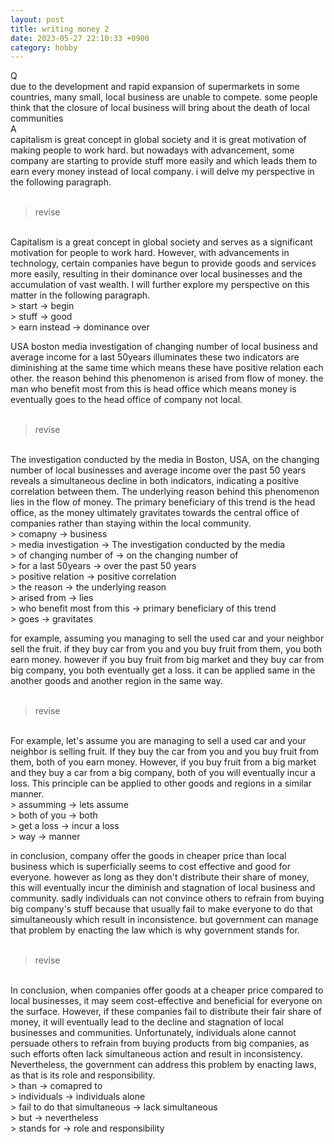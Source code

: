 ```yaml
---
layout: post
title: writing money 2
date: 2023-05-27 22:10:33 +0900
category: hobby
---
```

Q
<br/>
due to the development and rapid expansion of supermarkets in some countries, many small, local business are unable to compete. some people think that the closure of local business will bring about the death of local communities
<br/>
A
<br/>
capitalism is great concept in global society and it is great motivation of making people to work hard. but nowadays with advancement, some company are starting to provide stuff more easily and which leads them to earn every money instead of local company. i will delve my perspective in the following paragraph.
<br/>
<br/>
> revise

<br/>
Capitalism is a great concept in global society and serves as a significant motivation for people to work hard. However, with advancements in technology, certain companies have begun to provide goods and services more easily, resulting in their dominance over local businesses and the accumulation of vast wealth. I will further explore my perspective on this matter in the following paragraph.
<br/>
> start -> begin
<br/>
> stuff -> good
<br/>
> earn instead -> dominance over
<br/>

USA boston media investigation of changing number of local business and average income for a last 50years illuminates these two indicators are diminishing at the same time which means these have positive relation each other. the reason behind this phenomenon is arised from flow of money. the man who benefit most from this is head office which means money is eventually goes to the head office of company not local. 
<br/>
<br/>
> revise

<br/>
The investigation conducted by the media in Boston, USA, on the changing number of local businesses and average income over the past 50 years reveals a simultaneous decline in both indicators, indicating a positive correlation between them. The underlying reason behind this phenomenon lies in the flow of money. The primary beneficiary of this trend is the head office, as the money ultimately gravitates towards the central office of companies rather than staying within the local community.
<br/>
> comapny -> business
<br/>
> media investigation -> The investigation conducted by the media
<br/>
> of changing number of -> on the changing number of
<br/>
> for a last 50years -> over the past 50 years
<br/>
> positive relation -> positive correlation
<br/>
> the reason -> the underlying reason
<br/>
> arised from -> lies
<br/>
> who benefit most from this -> primary beneficiary of this trend
<br/>
> goes -> gravitates
<br/>

for example, assuming you managing to sell the used car and your neighbor sell the fruit. if they buy car from you and you buy fruit from them, you both earn money. however if you buy fruit from big market and they buy car from big company, you both eventually get a loss. it can be applied same in the another goods and another region in the same way.
<br/>
<br/>
> revise 
<br/>
For example, let's assume you are managing to sell a used car and your neighbor is selling fruit. If they buy the car from you and you buy fruit from them, both of you earn money. However, if you buy fruit from a big market and they buy a car from a big company, both of you will eventually incur a loss. This principle can be applied to other goods and regions in a similar manner.
<br/>
> assumming -> lets assume
<br/>
> both of you -> both
<br/>
> get a loss -> incur a loss
<br/>
> way -> manner
<br/>

in conclusion, company offer the goods in cheaper price than local business which is superficially seems to cost effective and good for everyone. however as long as they don't distribute their share of money, this will eventually incur the diminish and stagnation of local business and community. sadly individuals can not convince others to refrain from buying big company's stuff because that usually fail to make everyone to do that simultaneously which result in inconsistence. but government can manage that problem by enacting the law which is why government stands for.
<br/>
<br/>
> revise

<br/>
In conclusion, when companies offer goods at a cheaper price compared to local businesses, it may seem cost-effective and beneficial for everyone on the surface. However, if these companies fail to distribute their fair share of money, it will eventually lead to the decline and stagnation of local businesses and communities. Unfortunately, individuals alone cannot persuade others to refrain from buying products from big companies, as such efforts often lack simultaneous action and result in inconsistency. Nevertheless, the government can address this problem by enacting laws, as that is its role and responsibility.
<br/>
> than -> comapred to
<br/>
> individuals -> individuals alone
<br/>
> fail to do that simultaneous -> lack simultaneous
<br/>
> but -> nevertheless
<br/>
> stands for -> role and responsibility
<br/>